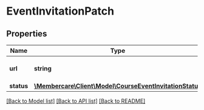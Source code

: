 # EventInvitationPatch

## Properties
Name | Type | Description | Notes
------------ | ------------- | ------------- | -------------
**url** | **string** | The link to the current resource | [optional] 
**status** | [**\Membercare\Client\Model\CourseEventInvitationStatus**](CourseEventInvitationStatus.md) |  | [optional] 

[[Back to Model list]](../../README.md#documentation-for-models) [[Back to API list]](../../README.md#documentation-for-api-endpoints) [[Back to README]](../../README.md)

